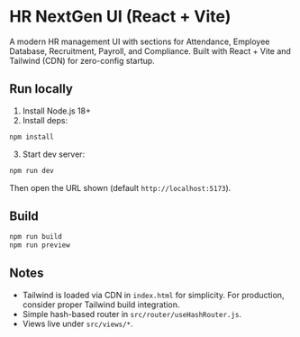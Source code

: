 # HR NextGen UI (React + Vite)

A modern HR management UI with sections for Attendance, Employee Database, Recruitment, Payroll, and Compliance. Built with React + Vite and Tailwind (CDN) for zero-config startup.

## Run locally

1. Install Node.js 18+
2. Install deps:

```bash
npm install
```

3. Start dev server:

```bash
npm run dev
```

Then open the URL shown (default `http://localhost:5173`).

## Build

```bash
npm run build
npm run preview
```

## Notes
- Tailwind is loaded via CDN in `index.html` for simplicity. For production, consider proper Tailwind build integration.
- Simple hash-based router in `src/router/useHashRouter.js`.
- Views live under `src/views/*`.
